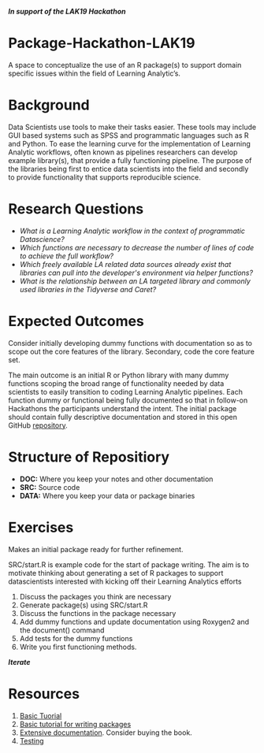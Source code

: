 ***In support of the LAK19 Hackathon***

# Package-Hackathon-LAK19

A space to conceptualize the use of an R package(s) to support domain specific issues within the field of Learning Analytic’s.

# Background

Data Scientists use tools to make their tasks easier. These tools may include GUI based systems such as SPSS and programmatic languages such as R and Python. To ease the learning curve for the implementation of Learning Analytic workflows, often known as pipelines researchers can develop example library(s), that provide a fully functioning pipeline. The purpose of the libraries being first to entice data scientists into the field and secondly to provide functionality that supports reproducible science.

# Research Questions

- *What is a Learning Analytic workflow in the context of programmatic Datascience?*
- *Which functions are necessary to decrease the number of lines of code to achieve the full workflow?*
- *Which freely available LA related data sources already exist that libraries can pull into the developer's environment via helper functions?*
- *What is the relationship between an LA  targeted library and commonly used libraries in the Tidyverse and Caret?*
    
# Expected Outcomes

Consider initially developing dummy functions with documentation so as to scope out the core features of the library. Secondary, code the core feature set. 

The main outcome is an initial R or Python library with many dummy functions scoping the broad range of functionality needed by data scientists to easily transition to coding Learning Analytic pipelines. Each function dummy or functional being fully documented so that in follow-on Hackathons the participants understand the intent. The initial package should contain fully descriptive documentation and stored in this open GitHub [repository](https://github.com/AlanBerg/Package-Hackathon-LAK19).

# Structure of Repositiory

- **DOC:** Where you keep your notes and other documentation
- **SRC:** Source code
- **DATA:** Where you keep your data or package binaries

# Exercises

Makes an initial package ready for further refinement.

SRC/start.R is example code for the start of package writing. The aim is to motivate thinking about generating a set of R packages to support datascientists interested with kicking off their Learning Analytics efforts

1. Discuss the packages you think are necessary
2. Generate package(s) using SRC/start.R
3. Discuss the functions in the package necessary
4. Add dummy functions and update documentation using Roxygen2 and the document() command
5. Add tests for the dummy functions
6. Write you first functioning methods.

***Iterate***

# Resources

1. [Basic Tuorial](https://www.datacamp.com/community/tutorials/r-packages-guide)
2. [Basic tutorial for writing packages](https://hilaryparker.com/2014/04/29/writing-an-r-package-from-scratch/)
3. [Extensive documentation](http://r-pkgs.had.co.nz/). Consider buying the book.
4. [Testing](http://r-pkgs.had.co.nz/tests.html)
